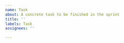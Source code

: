 ```yaml
---
name: Task
about: A concrete task to be finished in the sprint
title: ''
labels: Task
assignees: ''

---
```



